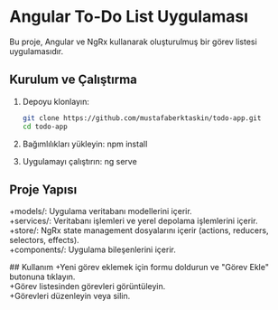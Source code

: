 # Angular To-Do List Uygulaması

Bu proje, Angular ve NgRx kullanarak oluşturulmuş bir görev listesi uygulamasıdır.

## Kurulum ve Çalıştırma

1. Depoyu klonlayın:
   ```bash
   git clone https://github.com/mustafaberktaskin/todo-app.git
   cd todo-app


2. Bağımlılıkları yükleyin:
   npm install 

3. Uygulamayı çalıştırın:
   ng serve 

## Proje Yapısı
+models/: Uygulama veritabanı modellerini içerir.  
+services/: Veritabanı işlemleri ve yerel depolama işlemlerini içerir.  
+store/: NgRx state management dosyalarını içerir (actions, reducers, selectors, effects).  
+components/: Uygulama bileşenlerini içerir.

## Kullanım
+Yeni görev eklemek için formu doldurun ve "Görev Ekle" butonuna tıklayın.  
+Görev listesinden görevleri görüntüleyin.  
+Görevleri düzenleyin veya silin.  

